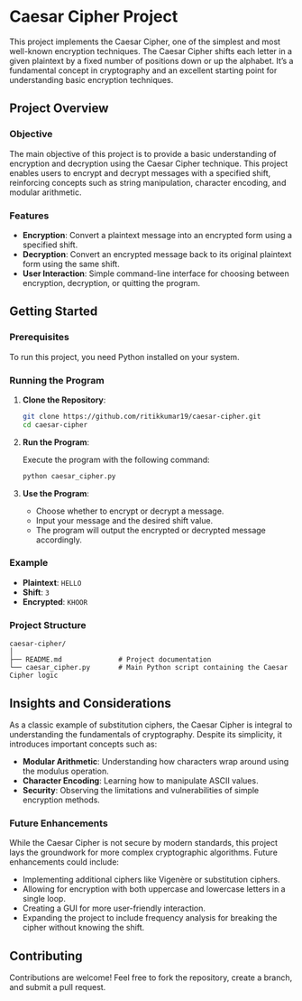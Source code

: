 # Caesar Cipher Project

This project implements the Caesar Cipher, one of the simplest and most well-known encryption techniques. The Caesar Cipher shifts each letter in a given plaintext by a fixed number of positions down or up the alphabet. It’s a fundamental concept in cryptography and an excellent starting point for understanding basic encryption techniques.

## Project Overview

### Objective

The main objective of this project is to provide a basic understanding of encryption and decryption using the Caesar Cipher technique. This project enables users to encrypt and decrypt messages with a specified shift, reinforcing concepts such as string manipulation, character encoding, and modular arithmetic.

### Features

- **Encryption**: Convert a plaintext message into an encrypted form using a specified shift.
- **Decryption**: Convert an encrypted message back to its original plaintext form using the same shift.
- **User Interaction**: Simple command-line interface for choosing between encryption, decryption, or quitting the program.

## Getting Started

### Prerequisites

To run this project, you need Python installed on your system.

### Running the Program

1. **Clone the Repository**:

   ```bash
   git clone https://github.com/ritikkumar19/caesar-cipher.git
   cd caesar-cipher
   ```

2. **Run the Program**:

   Execute the program with the following command:

   ```bash
   python caesar_cipher.py
   ```

3. **Use the Program**:

   - Choose whether to encrypt or decrypt a message.
   - Input your message and the desired shift value.
   - The program will output the encrypted or decrypted message accordingly.

### Example

- **Plaintext**: `HELLO`
- **Shift**: `3`
- **Encrypted**: `KHOOR`

### Project Structure

```
caesar-cipher/
│
├── README.md              # Project documentation
└── caesar_cipher.py       # Main Python script containing the Caesar Cipher logic
```

## Insights and Considerations

As a classic example of substitution ciphers, the Caesar Cipher is integral to understanding the fundamentals of cryptography. Despite its simplicity, it introduces important concepts such as:

- **Modular Arithmetic**: Understanding how characters wrap around using the modulus operation.
- **Character Encoding**: Learning how to manipulate ASCII values.
- **Security**: Observing the limitations and vulnerabilities of simple encryption methods.

### Future Enhancements

While the Caesar Cipher is not secure by modern standards, this project lays the groundwork for more complex cryptographic algorithms. Future enhancements could include:

- Implementing additional ciphers like Vigenère or substitution ciphers.
- Allowing for encryption with both uppercase and lowercase letters in a single loop.
- Creating a GUI for more user-friendly interaction.
- Expanding the project to include frequency analysis for breaking the cipher without knowing the shift.


## Contributing

Contributions are welcome! Feel free to fork the repository, create a branch, and submit a pull request.
